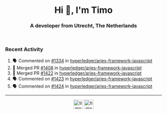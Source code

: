 <h1 align="center">Hi 👋, I'm Timo</h1>
<h3 align="center">A developer from Utrecht, The Netherlands</h3>
<br/>
<!-- https://github.com/rahuldkjain/github-profile-readme-generator --!>

<!--  <p align="left"><img src="https://github-readme-stats.vercel.app/api?username=timoglastra&show_icons=true&count_private=true&" alt="timoglastra" /></p> --!>

<!--
Github language stats
<p align="left"><img src="https://github-readme-stats.vercel.app/api/top-langs/?username=timoglastra&layout=compact" alt="timoglastra" /><p>
-->

<!-- Codestats language stats -->
<!-- <p align="left"><img src="https://codestats-readme.vercel.app/api/top-langs/?username=timoglastra&layout=compact&language_count=12" alt="timoglastra" /><p>    --!>
  
<h3>Recent Activity</h3>

<!--START_SECTION:activity-->
1. 🗣 Commented on [#1334](https://github.com/hyperledger/aries-framework-javascript/issues/1334) in [hyperledger/aries-framework-javascript](https://github.com/hyperledger/aries-framework-javascript)
2. 🎉 Merged PR [#1408](https://github.com/hyperledger/aries-framework-javascript/pull/1408) in [hyperledger/aries-framework-javascript](https://github.com/hyperledger/aries-framework-javascript)
3. 🎉 Merged PR [#1422](https://github.com/hyperledger/aries-framework-javascript/pull/1422) in [hyperledger/aries-framework-javascript](https://github.com/hyperledger/aries-framework-javascript)
4. 🗣 Commented on [#1423](https://github.com/hyperledger/aries-framework-javascript/issues/1423) in [hyperledger/aries-framework-javascript](https://github.com/hyperledger/aries-framework-javascript)
5. 🗣 Commented on [#1424](https://github.com/hyperledger/aries-framework-javascript/issues/1424) in [hyperledger/aries-framework-javascript](https://github.com/hyperledger/aries-framework-javascript)
<!--END_SECTION:activity-->

---

<p align="center">
<a href="https://twitter.com/timoglastra" target="blank"><img align="center" src="https://cdn.jsdelivr.net/npm/simple-icons@3.0.1/icons/twitter.svg" alt="timoglastra" height="30" width="30" /></a>
<a href="https://linkedin.com/in/timoglastra" target="blank"><img align="center" src="https://cdn.jsdelivr.net/npm/simple-icons@3.0.1/icons/linkedin.svg" alt="timoglastra" height="30" width="30" /></a>
</p>



